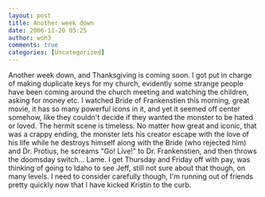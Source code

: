 ```yaml
---
layout: post
title: Another week down
date: 2006-11-20 05:25
author: woh3
comments: true
categories: [Uncategorized]
---
```

Another week down, and Thanksgiving is coming soon. I got put in charge of making duplicate keys for my church, evidently some strange people have been coming around the church meeting and watching the children, asking for money etc. I watched Bride of Frankenstien this morning, great movie, it has so many powerful icons in it, and yet it seemed off center somehow, like they couldn't decide if they wanted the monster to be hated or loved. The hermit scene is timeless. No matter how great and iconic, that was a crappy ending, the monster lets his creator escape with the love of his life while he destroys himself along with the Bride (who rejected him) and Dr. Protius, he screams "Go! Live!" to Dr. Frankenstien, and then throws the doomsday switch... Lame. I get Thursday and Friday off with pay, was thinking of going to Idaho to see Jeff, still not sure about that though, on many levels. I need to consider carefully though, I'm running out of friends pretty quickly now that I have kicked Kristin to the curb.
